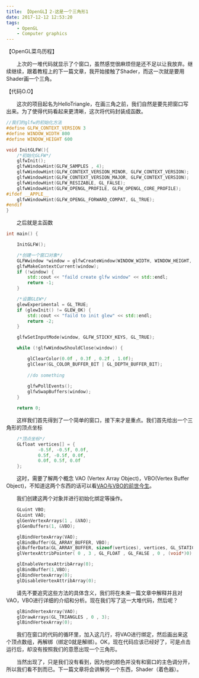 ```yaml
---
title: 【OpenGL】2-这是一个三角形1
date: 2017-12-12 12:53:20
tags:
    - OpenGL
    - Computer graphics
---
```


【OpenGL菜鸟历程】

&emsp;&emsp;上次的一堆代码就显示了个窗口，虽然感觉很麻烦但是还不足以让我放弃。继续继续，跟着教程上的下一篇文章，我开始接触了Shader，而这一次就是要用Shader画一个三角。

<!--more-->

【代码O.O】

&emsp;&emsp;这次的项目起名为HelloTriangle，在画三角之前，我们自然是要先把窗口写出来。为了使得代码看起来更清晰，这次将代码封装成函数。

```c++
//我们的glfw的初始化方法
#define GLFW_CONTEXT_VERSION 3
#define WINDOW_WIDTH 800
#define WINDOW_HEIGHT 600

void InitGLFW(){
    /*初始化GLFW*/
    glfwInit();
    glfwWindowHint(GLFW_SAMPLES , 4);
    glfwWindowHint(GLFW_CONTEXT_VERSION_MINOR, GLFW_CONTEXT_VERSION);
    glfwWindowHint(GLFW_CONTEXT_VERSION_MAJOR, GLFW_CONTEXT_VERSION);
    glfwWindowHint(GLFW_RESIZABLE, GL_FALSE);
    glfwWindowHint(GLFW_OPENGL_PROFILE, GLFW_OPENGL_CORE_PROFILE);
#ifdef __APPLE__
    glfwWindowHint(GLFW_OPENGL_FORWARD_COMPAT, GL_TRUE);
#endif
}
```

&emsp;&emsp;之后就是主函数

```c++
int main() {

    InitGLFW();

    /*创建一个窗口对象*/
    GLFWwindow *window = glfwCreateWindow(WINDOW_WIDTH, WINDOW_HEIGHT, "Triangle", NULL, NULL);
    glfwMakeContextCurrent(window);
    if (!window) {
        std::cout << "faild create glfw window" << std::endl;
        return -1;
    }

    /*设置GLEW*/
    glewExperimental = GL_TRUE;
    if (glewInit() != GLEW_OK) {
        std::cout << "faild to init glew" << std::endl;
        return -2;
    }

    glfwSetInputMode(window, GLFW_STICKY_KEYS, GL_TRUE);

    while (!glfwWindowShouldClose(window)) {

        glClearColor(0.0f , 0.3f , 0.2f , 1.0f);
        glClear(GL_COLOR_BUFFER_BIT | GL_DEPTH_BUFFER_BIT);
      
      	//do something
      	
        glfwPollEvents();
        glfwSwapBuffers(window);
    }

    return 0;
```

&emsp;&emsp;这样我们首先得到了一个简单的窗口，接下来才是重点。我们首先给出一个三角形的顶点坐标

```c++
	/*顶点坐标*/
    GLfloat vertices[] = {
            -0.5f, -0.5f, 0.0f,
            0.5f, -0.5f, 0.0f,
            0.0f, 0.5f, 0.0f
    };
```

&emsp;&emsp;这时，需要了解两个概念 VAO (Vertex Array Object)，VBO(Vertex Buffer Object)，不知道这两个东西的话可以看[VAO与VBO的前世今生](http://www.photoneray.com/opengl-vao-vbo/)。

&emsp;&emsp;我们创建这两个对象并进行初始化绑定等操作。

```c++
    GLuint VBO;
    GLuint VAO;
    glGenVertexArrays(1 , &VAO);
    glGenBuffers(1, &VBO);

    glBindVertexArray(VAO);
    glBindBuffer(GL_ARRAY_BUFFER, VBO);
    glBufferData(GL_ARRAY_BUFFER, sizeof(vertices), vertices, GL_STATIC_DRAW);
    glVertexAttribPointer( 0 , 3 , GL_FLOAT , GL_FALSE , 0 , (void*)0);

    glEnableVertexAttribArray(0);
    glBindBuffer(1,VBO);
    glBindVertexArray(0);
    glDisableVertexAttribArray(0);
```

&emsp;&emsp;请先不要追究这些方法的具体含义，我们将在未来一篇文章中解释并且对VAO，VBO进行详细的介绍和分析。现在我们写了这一大堆代码，然后呢？

```c++
    glBindVertexArray(VAO);
    glDrawArrays(GL_TRIANGLES , 0 , 3);
    glBindVertexArray(0);
```

&emsp;&emsp;我们在窗口的代码的循环里，加入这几行，将VAO进行绑定，然后画出来这个顶点数组，再解绑（绑定0就是解绑）。OK，现在代码应该已经好了，可是点击运行后，却没有按照我们的意愿出现一个三角形。

&emsp;&emsp;当然出现了，只是我们没有看到，因为他的颜色并没有和窗口的主色调分开，所以我们看不到而已。下一篇文章将会讲解另一个东西，Shader（着色器）。